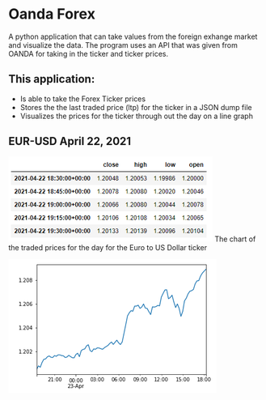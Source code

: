 # Oanda Forex
A python application that can take values from the foreign exhange market and visualize the data. The program uses an API that was given from OANDA for taking in the ticker and ticker prices.

## This application:
  - Is able to take the Forex Ticker prices
  - Stores the the last traded price (ltp) for the ticker in a JSON dump file
  - Visualizes the prices for the ticker through out the day on a line graph

## EUR-USD April 22, 2021

![alt text](https://github.com/evarghese563/Oanda-Forex/blob/main/chart%202.png?raw=true)
The chart of the traded prices for the day for the Euro to US Dollar ticker


![alt text](https://github.com/evarghese563/Oanda-Forex/blob/main/graph%201.png?raw=true)

